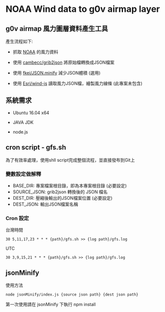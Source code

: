 # NOAA Wind data to g0v airmap layer

## g0v airmap 風力圖層資料產生工具

產生流程如下:

- 抓取 [NOAA](http://nomads.ncep.noaa.gov/cgi-bin/filter_gfs_1p00.pl) 的風力資料

- 使用 [cambecc/grib2json](https://github.com/cambecc/grib2json) 將原始檔轉換成JSON檔案

- 使用 [fkei/JSON.minify](https://github.com/fkei/JSON.minify) 減少JSON體積 (選用)

- 使用 [Esri/wind-js](https://github.com/Esri/wind-js) 讀取風力JSON檔，繪製風力線條 (此專案未包含)

## 系統需求

- Ubuntu 16.04 x64

- JAVA JDK

- node.js


## cron script - gfs.sh
為了有效率處理，使用shll script完成整個流程，並直接發布到Git上

### 變數設定做解釋
- BASE_DIR: 專案檔案根目錄，即為本專案根目錄 (必要設定)
- SOURCE_JSON: grib2json 轉換後的 JSON 檔名
- DEST_DIR: 壓縮後輸出的JSON檔案位置 (必要設定)
- DEST_JSON: 輸出JSON檔案名稱

### Cron 設定

台灣時間

``` 30 5,11,17,23 * * * {path}/gfs.sh >> {log path}/gfs.log ```

UTC

``` 30 3,9,15,21 * * * {path}/gfs.sh >> {log path}/gfs.log ```

## jsonMinify

使用方法

``` node jsonMinify/index.js {source json path} {dest json path} ```

第一次使用請在 jsonMinify 下執行 npm install